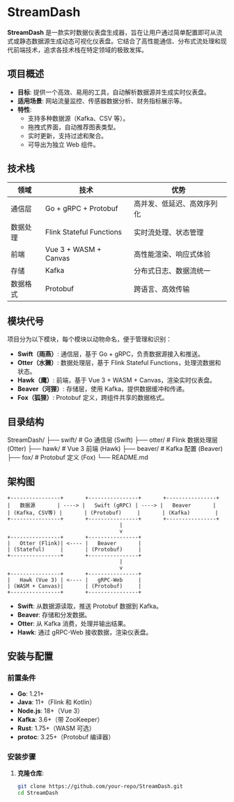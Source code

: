 # StreamDash

**StreamDash** 是一款实时数据仪表盘生成器，旨在让用户通过简单配置即可从流式或静态数据源生成动态可视化仪表盘。它结合了高性能通信、分布式流处理和现代前端技术，追求各技术栈在特定领域的极致发挥。

## 项目概述

- **目标**: 提供一个高效、易用的工具，自动解析数据源并生成实时仪表盘。
- **适用场景**: 网站流量监控、传感器数据分析、财务指标展示等。
- **特性**:
  - 支持多种数据源（Kafka、CSV 等）。
  - 拖拽式界面，自动推荐图表类型。
  - 实时更新，支持过滤和聚合。
  - 可导出为独立 Web 组件。

## 技术栈

| **领域**       | **技术**                     | **优势**                          |
|----------------|------------------------------|-----------------------------------|
| 通信层         | Go + gRPC + Protobuf         | 高并发、低延迟、高效序列化        |
| 数据处理       | Flink Stateful Functions     | 实时流处理、状态管理              |
| 前端           | Vue 3 + WASM + Canvas        | 高性能渲染、响应式体验            |
| 存储           | Kafka                        | 分布式日志、数据流统一            |
| 数据格式       | Protobuf                     | 跨语言、高效传输                  |

## 模块代号

项目分为以下模块，每个模块以动物命名，便于管理和识别：

- **Swift（雨燕）**: 通信层，基于 Go + gRPC，负责数据源接入和推送。
- **Otter（水獭）**: 数据处理层，基于 Flink Stateful Functions，处理流数据和状态。
- **Hawk（鹰）**: 前端，基于 Vue 3 + WASM + Canvas，渲染实时仪表盘。
- **Beaver（河狸）**: 存储层，使用 Kafka，提供数据缓冲和传递。
- **Fox（狐狸）**: Protobuf 定义，跨组件共享的数据格式。

## 目录结构

StreamDash/
├── swift/         # Go 通信层 (Swift)
├── otter/         # Flink 数据处理层 (Otter)
├── hawk/          # Vue 3 前端 (Hawk)
├── beaver/        # Kafka 配置 (Beaver)
├── fox/           # Protobuf 定义 (Fox)
└── README.md

## 架构图

```
+----------------+       +----------------+       +----------------+
|   数据源       | ----> |   Swift (gRPC) | ----> |   Beaver       |
| (Kafka, CSV等) |       | (Protobuf)     |       | (Kafka)        |
+----------------+       +----------------+       +----------------+
                                    |
                                    v
+----------------+       +----------------+
|   Otter (Flink)| <---- |   Beaver       |
| (Stateful)     |       | (Protobuf)     |
+----------------+       +----------------+
                                    |
                                    v
+----------------+       +----------------+
|   Hawk (Vue 3) | <---- |   gRPC-Web     |
| (WASM + Canvas)|       | (Protobuf)     |
+----------------+       +----------------+
```

- **Swift**: 从数据源读取，推送 Protobuf 数据到 Kafka。
- **Beaver**: 存储和分发数据。
- **Otter**: 从 Kafka 消费，处理并输出结果。
- **Hawk**: 通过 gRPC-Web 接收数据，渲染仪表盘。

## 安装与配置

### 前置条件

- **Go**: 1.21+
- **Java**: 11+（Flink 和 Kotlin）
- **Node.js**: 18+（Vue 3）
- **Kafka**: 3.6+（带 ZooKeeper）
- **Rust**: 1.75+（WASM 可选）
- **protoc**: 3.25+（Protobuf 编译器）

### 安装步骤

1. **克隆仓库**:
   ```bash
   git clone https://github.com/your-repo/StreamDash.git
   cd StreamDash